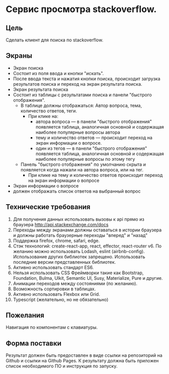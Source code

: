 # Сервис просмотра stackoverflow.

## Цель

Сделать клиент для поиска по stackoverflow.

## Экраны

- Экран поиска
- Состоит из поля ввода и кнопки "искать".
- После ввода текста и нажатия кнопки поиска, происходит загрузка результатов поиска и переход на экран результата поиска.
- Экран результата поиска
- Состоит из таблицы с результатами поиска и панели "быстрого отображения".
  - В таблице должны отображаться: Автор вопроса, тема, количество ответов, теги.
    - При клике на:
      - автора вопроса — в панели "быстрого отображения" появляется таблица, аналогичная основной и содержащая наиболее популярные вопросы автора
      - тему и количество ответов — происходит переход на экран информации о вопросе.
      - один из тегов — в панели "быстрого отображения" появляется таблица, аналогичная основной и содержащая наиболее популярные вопросы по этому тегу
  - Панель "быстрого отображения" по умолчанию скрыта и появляется когда нажали на автора вопроса, или на тег.
    - При клике на тему и количество ответов происходит переход на экран информации о вопросе
- Экран информации о вопросе
- должен отображать список ответов на выбранный вопрос

## Технические требования

1. Для получения данных использовать вызовы к api прямо из браузера http://api.stackexchange.com/docs
2. Переходы между экранами должны оставаться в истории браузера и должны работать браузерные переходы "вперед" и "назад"
3. Поддержка firefox, chrome, safari, edge.
4. Стэк технологий: create-react-app, react, effector, react-router v6. По желанию можно использовать Lodash, eslint (airbnb-config). Использование других библиотек запрещено. Использовать последние версии представленных библиотек.
5. Активно использовать стандарт ES6.
6. Нельзя использовать CSS Фреймворки такие как Bootstrap, Foundation, Bulma, Ulkit, Semantic UI, Susy, Materialize, Pure и другие.
7. Анимации переходов между состояниями (по желанию).
8. Возможность сортировки в таблицах.
9. Активно использовать Flexbox или Grid.
10. Typescript (желательно, но не обязательно)

## Пожелания

Навигация по компонентам с клавиатуры.

## Форма поставки

Результат должен быть предоставлен в виде ссылки на репозиторий на Github и ссылки на Github Pages.
К результату должна быть приложен список необходимого ПО и инструкция по запуску.
